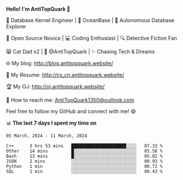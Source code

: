 
**Hello! I'm AntiTopQuark 👋**

🔧 Database Kernel Engineer | 🌊 OceanBase | 🤖 Autonomous Database Explorer

🌱 Open Source Novice | 💻 Coding Enthusiast | 🔍 Detective Fiction Fan

😸 Cat Dad x2 | 🎉 @AntiTopQuark | ✨ Chasing Tech & Dreams

🌐 My blog: http://blog.antitopquark.website/

📄 My Resume: http://cv_cn.antitopquark.website/

🏆 My OJ: http://oj.antitopquark.website/

📧 How to reach me: AntiTopQuark1350@outlook.com

Feel free to follow my GitHub and connect with me! 😄

📊 **The last 7 days I spent my time on** 

<!--START_SECTION:waka-->
```text
05 March, 2024 - 11 March, 2024

C++      3 hrs 53 mins   █████████████████████░░░░   87.33 % 
Other    14 mins         █░░░░░░░░░░░░░░░░░░░░░░░░   05.58 % 
Bash     13 mins         █░░░░░░░░░░░░░░░░░░░░░░░░   05.02 % 
JSON     2 mins          ░░░░░░░░░░░░░░░░░░░░░░░░░   00.93 % 
Python   1 min           ░░░░░░░░░░░░░░░░░░░░░░░░░   00.72 % 
SQL      1 min           ░░░░░░░░░░░░░░░░░░░░░░░░░   00.43 %
```
<!--END_SECTION:waka-->


